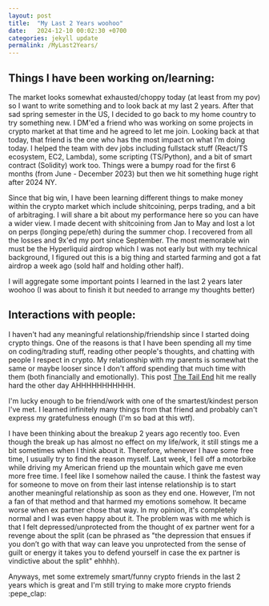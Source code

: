 ```yaml
---
layout: post
title:  "My Last 2 Years woohoo"
date:   2024-12-10 00:02:30 +0700
categories: jekyll update
permalink: /MyLast2Years/
---
```

## Things I have been working on/learning:

The market looks somewhat exhausted/choppy today (at least from my pov) so I want to write something and to look back at my last 2 years. After that sad spring semester in the US, I decided to go back to my home country to try something new. I DM'ed a friend who was working on some projects in crypto market at that time and he agreed to let me join. Looking back at that today, that friend is the one who has the most impact on what I'm doing today. I helped the team with dev jobs including fullstack stuff (React/TS ecosystem, EC2, Lambda), some scripting (TS/Python), and a bit of smart contract (Solidity) work too. Things were a bumpy road for the first 6 months (from June - December 2023) but then we hit something huge right after 2024 NY.


Since that big win, I have been learning different things to make money within the crypto market which include shitcoining, perps trading, and a bit of arbitraging. I will share a bit about my performance here so you can have a wider view. I made decent with shitcoining from Jan to May and lost a lot on perps (longing pepe/eth) during the summer chop. I recovered from all the losses and 9x'ed my port since September. The most memorable win must be the Hyperliquid airdrop which I was not early but with my technical background, I figured out this is a big thing and started farming and got a fat airdrop a week ago (sold half and holding other half).


I will aggregate some important points I learned in the last 2 years later woohoo (I was about to finish it but needed to arrange my thoughts better)

## Interactions with people:

I haven't had any meaningful relationship/friendship since I started doing crypto things. One of the reasons is that I have been spending all my time on coding/trading stuff, reading other people's thoughts, and chatting with people I respect in crypto. My relationship with my parents is somewhat the same or maybe looser since I don't afford spending that much time with them (both financially and emotionally). This post [The Tail End](https://waitbutwhy.com/2015/12/the-tail-end.html) hit me really hard the other day AHHHHHHHHHHH. 


I'm lucky enough to be friend/work with one of the smartest/kindest person I've met. I learned infinitely many things from that friend and probably can't express my gratefulness enough (I'm so bad at this wtf).


I have been thinking about the breakup 2 years ago recently too. Even though the break up has almost no effect on my life/work, it still stings me a bit sometimes when I think about it. Therefore, whenever I have some free time, I usually try to find the reason myself. Last week, I fell off a motorbike while driving my American friend up the mountain which gave me even more free time. I feel like I somehow nailed the cause. I think the fastest way for someone to move on from their last intense relationship is to start another meaningful relationship as soon as they end one. However, I’m not a fan of that method and that harmed my emotions somehow. It became worse when ex partner chose that way. In my opinion, it's completely normal and I was even happy about it. The problem was with me which is that I felt depressed/unprotected from the thought of ex partner went for a revenge about the split (can be phrased as "the depression that ensues if you don’t go with that way can leave you unprotected from the sense of guilt or energy it takes you to defend yourself in case the ex partner is vindictive about the split" ehhhh).


Anyways, met some extremely smart/funny crypto friends in the last 2 years which is great and I'm still trying to make more crypto friends :pepe_clap:


